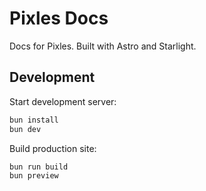 # Pixles Docs

Docs for Pixles. Built with Astro and Starlight.

<!-- TODO: Deploy to Cloudflare or GH Pages? -->

## Development

Start development server:

```bash
bun install
bun dev
```

Build production site:

```bash
bun run build
bun preview
```
